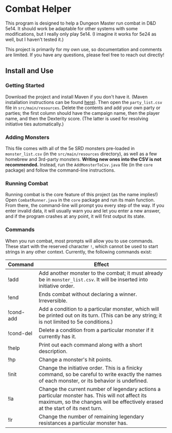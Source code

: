 # Combat Helper
This program is designed to help a Dungeon Master run combat in D&D 5e14. It should work be adaptable for other systems with some modifications, but I really only play 5e14. (I imagine it works for 5e24 as well, but I haven't tested it.)

This project is primarily for my own use, so documentation and comments are limited. If you have any questions, please feel free to reach out directly!

## Install and Use

### Getting Started
Download the project and install Maven if you don't have it. (Maven installation instructions can be found [here](https://maven.apache.org/install.html)). Then open the `party_list.csv` file in `src/main/resources`. Delete the contents and add your own party or parties; the first column should have the campaign name, then the player name, and then the Dexterity score. (The latter is used for resolving initiative ties automatically.)

### Adding Monsters
This file comes with all of the 5e SRD monsters pre-loaded in `monster_list.csv` (in the `src/main/resources` directory), as well as a few homebrew and 3rd-party monsters. **Writing new ones into the CSV is not recommended.** Instead, run the `AddMonsterToCsv.java` file (in the `core` package) and follow the command-line instructions.

### Running Combat
Running combat is the core feature of this project (as the name implies!) Open `CombatRunner.java` in the `core` package and run its main function. From there, the command-line will prompt you every step of the way. If you enter invalid data, it will usually warn you and let you enter a new answer, and if the program crashes at any point, it will first output its state.

### Commands
When you run combat, most prompts will allow you to use commands. These start with the reserved character `!`, which cannot be used to start strings in any other context. Currently, the following commands exist:

| Command   | Effect  |
| --------- | ------- |
| !add      | Add another monster to the combat; it must already be in `monster_list.csv`. It will be inserted into initiative order. |
| !end      | Ends combat without declaring a winner. Irreversible. |
| !cond-add | Add a condition to a particular monster, which will be printed out on its turn. (This can be any string; it is not limited to 5e conditions.) |
| !cond-del | Delete a condition from a particular monster if it currently has it. |
| !help     | Print out each command along with a short description. |
| !hp       | Change a monster's hit points. |
| !init     | Change the initiative order. This is a finicky command, so be careful to write exactly the names of each monster, or its behavior is undefined. |
| !la       | Change the current number of legendary actions a particular monster has. This will not affect its maximum, so the changes will be effectively erased at the start of its next turn. |
| !lr       | Change the number of remaining legendary resistances a particular monster has. |


